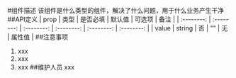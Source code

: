 #组件描述
该组件是什么类型的组件，解决了什么问题，用于什么业务产生干净
##API定义
| prop | 类型 | 是否必填 | 默认值 | 可选项 | 备注 |
| :--------: | :--------: | :--------: | :--------: | :--------: | :--------: |
| value | string | 否 | "" | 无 | 属性值 |
##注意事项
1. xxx
2. xxx
3. xxx
##维护人员
xxx